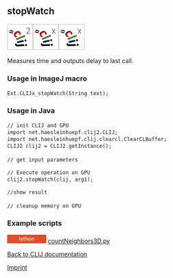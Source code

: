 ## stopWatch
![Image](images/mini_clij2_logo.png)![Image](images/mini_clijx_logo.png)![Image](images/mini_clijx_logo.png)

Measures time and outputs delay to last call.

### Usage in ImageJ macro
```
Ext.CLIJx_stopWatch(String text);
```


### Usage in Java
```
// init CLIJ and GPU
import net.haesleinhuepf.clij2.CLIJ;
import net.haesleinhuepf.clij.clearcl.ClearCLBuffer;
CLIJ2 clij2 = CLIJ2.getInstance();

// get input parameters
```

```
// Execute operation on GPU
clij2.stopWatch(clij, arg1);
```

```
//show result

// cleanup memory on GPU
```




### Example scripts
<a href="https://github.com/clij/clij-advanced-filters/blob/master/src/main/jython/"><img src="images/language_jython.png" height="20"/></a> [countNeighbors3D.py](https://github.com/clij/clij-advanced-filters/blob/master/src/main/jython/countNeighbors3D.py)  


[Back to CLIJ documentation](https://clij.github.io/)

[Imprint](https://clij.github.io/imprint)
